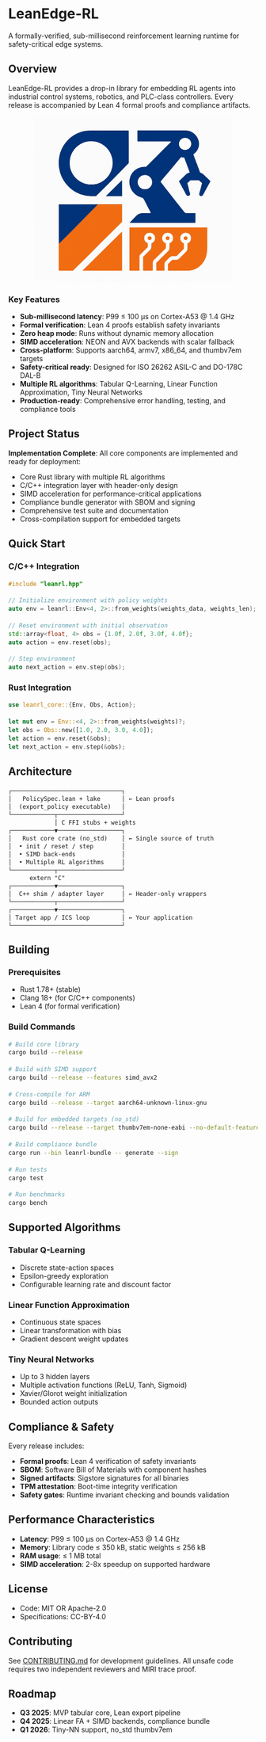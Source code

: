 # LeanEdge-RL

A formally-verified, sub-millisecond reinforcement learning runtime for safety-critical edge systems.

## Overview

LeanEdge-RL provides a drop-in library for embedding RL agents into industrial control systems, robotics, and PLC-class controllers. Every release is accompanied by Lean 4 formal proofs and compliance artifacts.

<p align="center">
  <img src=".github/assets/LeanEdge-RL.png" alt="LeanEdge‑RL Logo" width="400" />
</p>

### Key Features

- **Sub-millisecond latency**: P99 ≤ 100 µs on Cortex-A53 @ 1.4 GHz
- **Formal verification**: Lean 4 proofs establish safety invariants
- **Zero heap mode**: Runs without dynamic memory allocation
- **SIMD acceleration**: NEON and AVX backends with scalar fallback
- **Cross-platform**: Supports aarch64, armv7, x86_64, and thumbv7em targets
- **Safety-critical ready**: Designed for ISO 26262 ASIL-C and DO-178C DAL-B
- **Multiple RL algorithms**: Tabular Q-Learning, Linear Function Approximation, Tiny Neural Networks
- **Production-ready**: Comprehensive error handling, testing, and compliance tools

## Project Status

**Implementation Complete**: All core components are implemented and ready for deployment:

- Core Rust library with multiple RL algorithms
- C/C++ integration layer with header-only design
- SIMD acceleration for performance-critical applications
- Compliance bundle generator with SBOM and signing
- Comprehensive test suite and documentation
- Cross-compilation support for embedded targets

## Quick Start

### C/C++ Integration

```cpp
#include "leanrl.hpp"

// Initialize environment with policy weights
auto env = leanrl::Env<4, 2>::from_weights(weights_data, weights_len);

// Reset environment with initial observation
std::array<float, 4> obs = {1.0f, 2.0f, 3.0f, 4.0f};
auto action = env.reset(obs);

// Step environment
auto next_action = env.step(obs);
```

### Rust Integration

```rust
use leanrl_core::{Env, Obs, Action};

let mut env = Env::<4, 2>::from_weights(weights)?;
let obs = Obs::new([1.0, 2.0, 3.0, 4.0]);
let action = env.reset(&obs);
let next_action = env.step(&obs);
```

## Architecture

```
┌───────────────────────────────┐
│   PolicySpec.lean + lake      │ ← Lean proofs
│  (export_policy executable)   │
└────────────┬──────────────────┘
             │ C FFI stubs + weights
┌────────────▼──────────────────┐
│   Rust core crate (no_std)    │ ← Single source of truth
│  • init / reset / step        │
│  • SIMD back-ends             │
│  • Multiple RL algorithms     │
└────────────┬──────────────────┘
      extern "C"
┌────────────▼──────────────────┐
│  C++ shim / adapter layer     │ ← Header-only wrappers
└────────────┬──────────────────┘
┌────────────▼──────────────────┐
│ Target app / ICS loop         │ ← Your application
└───────────────────────────────┘
```

## Building

### Prerequisites

- Rust 1.78+ (stable)
- Clang 18+ (for C/C++ components)
- Lean 4 (for formal verification)

### Build Commands

```bash
# Build core library
cargo build --release

# Build with SIMD support
cargo build --release --features simd_avx2

# Cross-compile for ARM
cargo build --release --target aarch64-unknown-linux-gnu

# Build for embedded targets (no_std)
cargo build --release --target thumbv7em-none-eabi --no-default-features

# Build compliance bundle
cargo run --bin leanrl-bundle -- generate --sign

# Run tests
cargo test

# Run benchmarks
cargo bench
```

## Supported Algorithms

### Tabular Q-Learning

- Discrete state-action spaces
- Epsilon-greedy exploration
- Configurable learning rate and discount factor

### Linear Function Approximation

- Continuous state spaces
- Linear transformation with bias
- Gradient descent weight updates

### Tiny Neural Networks

- Up to 3 hidden layers
- Multiple activation functions (ReLU, Tanh, Sigmoid)
- Xavier/Glorot weight initialization
- Bounded action outputs

## Compliance & Safety

Every release includes:

- **Formal proofs**: Lean 4 verification of safety invariants
- **SBOM**: Software Bill of Materials with component hashes
- **Signed artifacts**: Sigstore signatures for all binaries
- **TPM attestation**: Boot-time integrity verification
- **Safety gates**: Runtime invariant checking and bounds validation

## Performance Characteristics

- **Latency**: P99 ≤ 100 µs on Cortex-A53 @ 1.4 GHz
- **Memory**: Library code ≤ 350 kB, static weights ≤ 256 kB
- **RAM usage**: ≤ 1 MB total
- **SIMD acceleration**: 2-8x speedup on supported hardware

## License

- Code: MIT OR Apache-2.0
- Specifications: CC-BY-4.0

## Contributing

See [CONTRIBUTING.md](CONTRIBUTING.md) for development guidelines. All unsafe code requires two independent reviewers and MIRI trace proof.

## Roadmap

- **Q3 2025**: MVP tabular core, Lean export pipeline
- **Q4 2025**: Linear FA + SIMD backends, compliance bundle
- **Q1 2026**: Tiny-NN support, no_std thumbv7em
